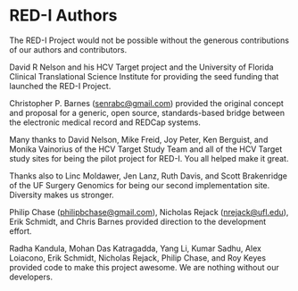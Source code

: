 # RED-I Authors

The RED-I Project would not be possible without the generous contributions of 
our authors and contributors.

David R Nelson and his HCV Target project and the University of Florida Clinical Translational Science Institute for providing the seed funding that launched the RED-I Project.

Christopher P. Barnes (senrabc@gmail.com) provided the original concept and proposal for a generic, open source, standards-based bridge between the electronic medical record and REDCap systems.  

Many thanks to David Nelson, Mike Freid, Joy Peter, Ken Berguist, and Monika Vainorius of the HCV Target Study Team and all of the HCV Target study sites for being the pilot project for RED-I.  You all helped make it great.  

Thanks also to Linc Moldawer, Jen Lanz, Ruth Davis, and Scott Brakenridge of the UF Surgery Genomics for being our second implementation site.  Diversity makes  us stronger.  

Philip Chase (philipbchase@gmail.com), Nicholas Rejack (nrejack@ufl.edu), Erik Schmidt, and Chris Barnes provided direction to the development effort. 

Radha Kandula, Mohan Das Katragadda, Yang Li, Kumar Sadhu, Alex Loiacono, Erik Schmidt, Nicholas Rejack, Philip Chase, and Roy Keyes provided code to make this project awesome.  We are nothing without our developers.
